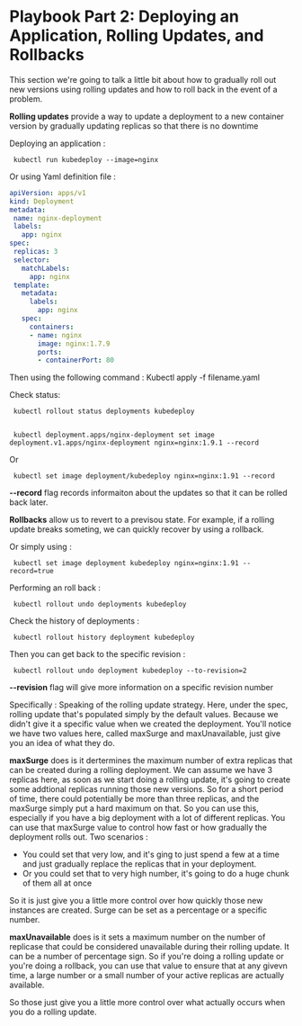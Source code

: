 # Playbook Part 2: Deploying an Application, Rolling Updates, and Rollbacks

This section we're going to talk a little bit about how to gradually roll out new versions using rolling updates and how to roll back in the event of a problem.  

**Rolling updates** provide a way to update a deployment to a new container version by gradually updating replicas so that there is no downtime 

Deploying an application : 

     kubectl run kubedeploy --image=nginx


Or using Yaml definition file :

 ```yaml
apiVersion: apps/v1
kind: Deployment
metadata:
  name: nginx-deployment
  labels:
    app: nginx
spec:
  replicas: 3
  selector:
    matchLabels:
      app: nginx
  template:
    metadata:
      labels:
        app: nginx
    spec:
      containers:
      - name: nginx
        image: nginx:1.7.9
        ports:
        - containerPort: 80
```

Then using the following command : 
     Kubectl apply -f filename.yaml


Check status:
    
     kubectl rollout status deployments kubedeploy


     kubectl deployment.apps/nginx-deployment set image deployment.v1.apps/nginx-deployment nginx=nginx:1.9.1 --record


Or

     kubectl set image deployment/kubedeploy nginx=nginx:1.91 --record

**--record** flag records informaiton about the updates so that it can be rolled back later. 

**Rollbacks** allow us to revert to a previsou state. For example, if a rolling update breaks someting, we can quickly recover by using a rollback. 

Or simply using : 

     kubectl set image deployment kubedeploy nginx=nginx:1.91 --record=true

Performing an roll back : 

     kubectl rollout undo deployments kubedeploy

Check the history of deployments : 

     kubectl rollout history deployment kubedeploy

Then you can get back to the specific revision : 

     kubectl rollout undo deployment kubedeploy --to-revision=2

    
**--revision** flag will give more information on a specific revision number

Specifically : 
Speaking of the rolling update strategy. Here, under the spec, rolling update that's populated simply by the default values. Because we didn't give it a specific value when we created the deployment. You'll notice we have two values here, called maxSurge and maxUnavailable, just give you an idea of what they do.  

**maxSurge** does is it dertermines the maximum number of extra replicas that can be created during a rolling deployment. We can assume we have 3 replicas here, as soon as we start doing a rolling update, it's going to create some addtional replicas running those new versions. So for a short period of time, there could potentially be more than three replicas, and the maxSurge simply put a hard maximum on that. So you can use this, especially if you have a big deployment with a lot of different replicas. You can use that maxSurge value to control how fast or how gradually the deployment rolls out. Two scenarios : 
-  You could set that very low, and it's ging to just spend a few at a time and just gradually replace the replicas that in your deployment. 
-  Or you could set that to very high number, it's going to do a huge chunk of them all at once

So it is just give you a little more control over how quickly those new instances are created. Surge can be set as a percentage or a specific number. 

**maxUnavailable** does is it sets a maximum number on the number of replicase that could be considered unavailable during their rolling update. It can be a number of percentage sign. So if you're doing a rolling update or you're doing a rollback, you can use that value to ensure that at any givevn time, a large number or a small number of your active replicas are actually available. 


So those just give you a little more control over what actually occurs when you do a rolling update. 